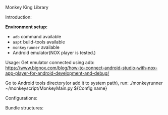 Monkey King Library

Introduction:

**Environment setup:**
- `adb` command available
- `aapt` build-tools available
- `monkeyrunner` available
- Android emulator(NOX player is tested.)

Usage:
Get emulator connected using adb:
https://www.bignox.com/blog/how-to-connect-android-studio-with-nox-app-player-for-android-development-and-debug/

Go to Android tools directory(or add it to system path), run:
./monkeyrunner ~/monkeyscript/MonkeyMain.py ${Config name}

Configurations:

Bundle structures:
